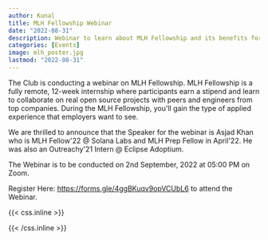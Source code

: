 ```yaml
---
author: Kunal
title: MLH Fellowship Webinar
date: "2022-08-31"
description: Webinar to learn about MLH Fellowship and its benefits for students 
categories: [Events]
image: mlh_poster.jpg
lastmod: "2022-08-31"
---
```



The Club is conducting a webinar on MLH Fellowship. MLH Fellowship is a fully remote, 12-week internship where participants earn a stipend and learn to collaborate on real open source projects with peers and engineers from top companies. During the MLH Fellowship, you'll gain the type of applied experience that employers want to see.

We are thrilled to announce that the Speaker for the webinar is Asjad Khan who is MLH Fellow'22 @ Solana Labs and MLH Prep Fellow in April'22. He was also an Outreachy'21 Intern @ Eclipse Adoptium.

The Webinar is to be conducted on 2nd September, 2022 at 05:00 PM on Zoom. 

Register Here: https://forms.gle/4ggBKuqv9opVCUbL6 to attend the Webinar.



{{< css.inline >}}
<style>
.emojify {
	font-family: Apple Color Emoji, Segoe UI Emoji, NotoColorEmoji, Segoe UI Symbol, Android Emoji, EmojiSymbols;
	font-size: 2rem;
	vertical-align: middle;
}
@media screen and (max-width:650px) {
  .nowrap {
    display: block;
    margin: 25px 0;
  }
}
</style>
{{< /css.inline >}}
